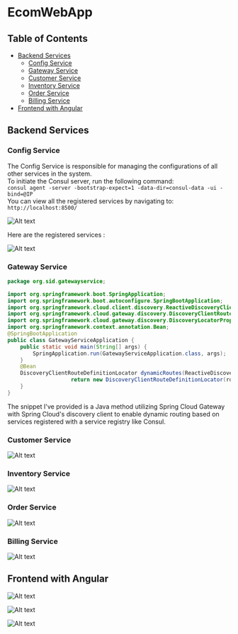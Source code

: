 # EcomWebApp
## Table of Contents
- [Backend Services](#backend-services)
  - [Config Service](#config-service)
  - [Gateway Service](#gateway-service)
  - [Customer Service](#customer-service)
  - [Inventory Service](#inventory-service)
  - [Order Service](#order-service)
  - [Billing Service](#billing-service)
- [Frontend with Angular](#frontend-with-angular)

  
## Backend Services

### Config Service
The Config Service is responsible for managing the configurations of all other services in the system.<br>
To initiate the Consul server, run the following command:<br>
`consul agent -server -bootstrap-expect=1 -data-dir=consul-data -ui -bind=@IP`<br>
You can view all the registered services by navigating to:<br>
`http://localhost:8500/`

![Alt text](URL)

Here are the registered services : 

![Alt text](URL)

### Gateway Service

```java
package org.sid.gatewayservice;

import org.springframework.boot.SpringApplication;
import org.springframework.boot.autoconfigure.SpringBootApplication;
import org.springframework.cloud.client.discovery.ReactiveDiscoveryClient;
import org.springframework.cloud.gateway.discovery.DiscoveryClientRouteDefinitionLocator;
import org.springframework.cloud.gateway.discovery.DiscoveryLocatorProperties;
import org.springframework.context.annotation.Bean;
@SpringBootApplication
public class GatewayServiceApplication {
	public static void main(String[] args) {
		SpringApplication.run(GatewayServiceApplication.class, args);
	}
	@Bean
	DiscoveryClientRouteDefinitionLocator dynamicRoutes(ReactiveDiscoveryClient rdc , DiscoveryLocatorProperties dlp){
                    return new DiscoveryClientRouteDefinitionLocator(rdc,dlp);
	}
}

````

The snippet I've provided is a Java method utilizing Spring Cloud Gateway with Spring Cloud's discovery client to enable dynamic routing based on services registered with a service registry like Consul.

### Customer Service

![Alt text](URL)

### Inventory Service

![Alt text](URL)

### Order Service

![Alt text](URL)

### Billing Service

![Alt text](URL)

## Frontend with Angular

![Alt text](URL)

![Alt text](URL)

![Alt text](URL)



